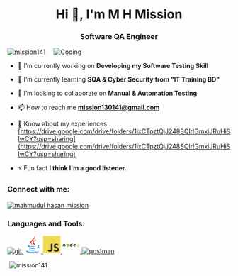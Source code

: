<h1 align="center">Hi 👋, I'm M H Mission</h1>
<h3 align="center">Software QA Engineer</h3>
<img align="right" alt="Coding" width="400" src="https://i0.wp.com/hudsonweekly.com/wp-content/uploads/2021/08/Latest-Trends-in-Software-Testing-Management.jpg?fit=1507%2C800&ssl=1">


<p align="left"> <a href="https://github.com/ryo-ma/github-profile-trophy"><img src="https://github-profile-trophy.vercel.app/?username=mission141" alt="mission141" /></a> </p>

- 🔭 I’m currently working on **Developing my Software Testing Skill**

- 🌱 I’m currently learning **SQA & Cyber Security from "IT Training BD"**

- 👯 I’m looking to collaborate on **Manual & Automation Testing**

- 📫 How to reach me **mission130141@gmail.com**

- 📄 Know about my experiences [https://drive.google.com/drive/folders/1ixCTpztQjJ248SQlrlGmxiJRuHiSIwCY?usp=sharing](https://drive.google.com/drive/folders/1ixCTpztQjJ248SQlrlGmxiJRuHiSIwCY?usp=sharing)

- ⚡ Fun fact **I think I'm a good listener.**

<h3 align="left">Connect with me:</h3>
<p align="left">
<a href="https://stackoverflow.com/users/mahmudul hasan mission" target="blank"><img align="center" src="https://raw.githubusercontent.com/rahuldkjain/github-profile-readme-generator/master/src/images/icons/Social/stack-overflow.svg" alt="mahmudul hasan mission" height="30" width="40" /></a>
</p>

<h3 align="left">Languages and Tools:</h3>
<p align="left"> <a href="https://git-scm.com/" target="_blank" rel="noreferrer"> <img src="https://www.vectorlogo.zone/logos/git-scm/git-scm-icon.svg" alt="git" width="40" height="40"/> </a> <a href="https://www.java.com" target="_blank" rel="noreferrer"> <img src="https://raw.githubusercontent.com/devicons/devicon/master/icons/java/java-original.svg" alt="java" width="40" height="40"/> </a> <a href="https://developer.mozilla.org/en-US/docs/Web/JavaScript" target="_blank" rel="noreferrer"> <img src="https://raw.githubusercontent.com/devicons/devicon/master/icons/javascript/javascript-original.svg" alt="javascript" width="40" height="40"/> </a> <a href="https://nodejs.org" target="_blank" rel="noreferrer"> <img src="https://raw.githubusercontent.com/devicons/devicon/master/icons/nodejs/nodejs-original-wordmark.svg" alt="nodejs" width="40" height="40"/> </a> <a href="https://postman.com" target="_blank" rel="noreferrer"> <img src="https://www.vectorlogo.zone/logos/getpostman/getpostman-icon.svg" alt="postman" width="40" height="40"/> </a> </p>

<p>&nbsp;<img align="center" src="https://github-readme-stats.vercel.app/api?username=mission141&show_icons=true&locale=en" alt="mission141" /></p>
